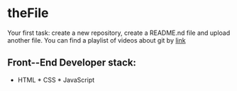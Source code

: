 # theFile
Your first task: create a new repository, create a README.nd file and upload another file.
You can find a playlist of videos about git by [link](https://www.youtube.com/watch?v=KnINsmXT9_c)

## Front--End Developer stack:
* HTML
﻿﻿* CSS
﻿﻿* JavaScript
